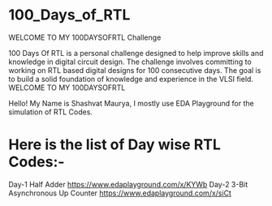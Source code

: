 # 100_Days_of_RTL
WELCOME TO MY 100DAYSOFRTL Challenge

100 Days Of RTL is a personal challenge designed to help improve skills and knowledge in digital circuit design. The challenge involves committing to working on RTL based digital designs for 100 consecutive days. The goal is to build a solid foundation of knowledge and experience in the VLSI field.
WELCOME TO MY 100DAYSOFRTL

Hello! My Name is Shashvat Maurya, I mostly use EDA Playground for the simulation of RTL Codes.


# Here is the list of Day wise RTL Codes:-

Day-1 Half Adder  https://www.edaplayground.com/x/KYWb
Day-2 3-Bit Asynchronous Up Counter   https://www.edaplayground.com/x/siCt
